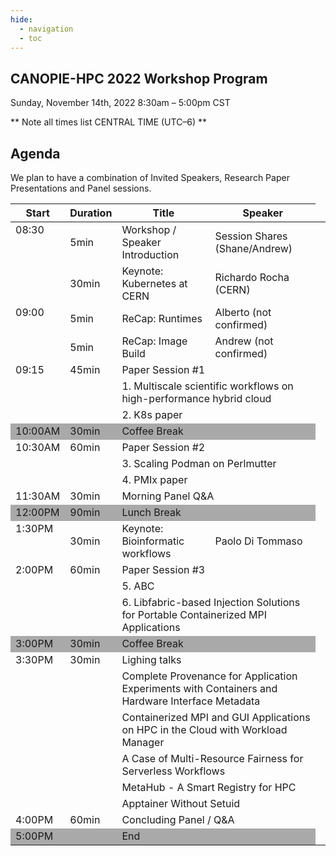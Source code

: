```yaml
---
hide:
  - navigation
  - toc
---
```


## CANOPIE-HPC 2022 Workshop Program
Sunday, November 14th, 2022
8:30am – 5:00pm CST

** Note all times list CENTRAL TIME (UTC–6) **


## Agenda

We plan to have a combination of Invited Speakers, Research Paper Presentations and Panel sessions.

<table>
<thead>
  <tr>
    <th>Start</th>
    <th>Duration</th>
    <th>Title</th>
    <th>Speaker</th>
  </tr>
</thead>
<tbody>
    <tr>
        <td style="vertical-align:top" rowspan="2">08:30</td>
        <td>5min</td>
        <td>Workshop / Speaker Introduction</td>
        <td>Session Shares (Shane/Andrew)</td>
        <td></td>
    </tr>
    <tr>
        <td>30min</td>
        <td>Keynote: Kubernetes at CERN</td>
        <td>Richardo Rocha (CERN)</td>
    </tr>
    <tr>
        <td style="vertical-align:top" rowspan="2">09:00</td>
        <td>5min</td>
        <td>ReCap: Runtimes</td>
        <td>Alberto (not confirmed)</td>
    </tr>
    <tr>
        <td>5min</td>
        <td>ReCap: Image Build</td>
        <td>Andrew (not confirmed)</td>
    </tr>
    <tr>
        <td style="vertical-align:top" rowspan="3">09:15</td>
        <td style="vertical-align:top" rowspan="3">45min</td>
        <td colspan="2">Paper Session #1</td>
    </tr>
    <tr>
        <td colspan="2">1. Multiscale scientific workflows on high-performance hybrid cloud</td>
    </tr>
    <tr>
        <td colspan="2">2. K8s paper</td>
    </tr>
    <tr style="background-color:#A9A9A9">
        <td>10:00AM</td>
        <td>30min</td>
        <td colspan="2">Coffee Break</td>
    </tr>
    <tr>
        <td style="vertical-align:top" rowspan="3">10:30AM</td>
        <td style="vertical-align:top" rowspan="3">60min</td>
        <td colspan="2">Paper Session #2</td>
    </tr>
    <tr>
        <td colspan="2">3. Scaling Podman on Perlmutter</td>
    </tr>
    <tr>
        <td colspan="2">4. PMIx paper</td>
    </tr>
    <tr>
        <td>11:30AM</td>
        <td>30min</td>
        <td colspan="2">Morning Panel Q&A</td>
    </tr>
    <tr style="background-color:#A9A9A9">
        <td>12:00PM</td>
        <td>90min</td>
        <td colspan="2">Lunch Break</td>
    </tr>
    <tr>
        <td style="vertical-align:top">1:30PM</td>
        <td>30min</td>
        <td>Keynote: Bioinformatic workflows</td>
        <td>Paolo Di Tommaso</td>
    </tr>
    <tr>
        <td style="vertical-align:top"  rowspan="3">2:00PM</td>
        <td style="vertical-align:top"  rowspan="3">60min</td>
        <td colspan="2">Paper Session #3</td>
    </tr>    
    <tr>
        <td colspan="2">5. ABC</td>
    </tr>
    <tr>
        <td colspan="2">6. Libfabric-based Injection Solutions for Portable Containerized MPI Applications</td>
    </tr>
    <tr style="background-color:#A9A9A9">
        <td>3:00PM</td>
        <td>30min</td>
        <td colspan="2">Coffee Break</td>
    </tr>
    <tr>
        <td style="vertical-align:top" rowspan="6">3:30PM</td>
        <td style="vertical-align:top" rowspan="6">30min</td>
        <td colspan="2">Lighing talks</td>
    </tr>
    <tr>
        <td colspan="2">Complete Provenance for Application Experiments with Containers and Hardware Interface Metadata</td>
    </tr>
    <tr>
        <td colspan="2">Containerized MPI and GUI Applications on HPC in the Cloud with Workload Manager</td>
    </tr> 
    <tr>
        <td colspan="2">A Case of Multi-Resource Fairness for Serverless Workflows</td>
    </tr>
    <tr>
        <td colspan="2">MetaHub - A Smart Registry for HPC</td>
    </tr> 
    <tr>
        <td colspan="2">Apptainer Without Setuid</td>
    </tr>
    <tr>
        <td>4:00PM</td>
        <td>60min</td>
        <td colspan="2">Concluding Panel / Q&A</td>
    </tr>
    <tr style="background-color:#A9A9A9">
        <td colspan="2">5:00PM</td>
        <td colspan="2">End</td>
    </tr>
</tbody>
</table>